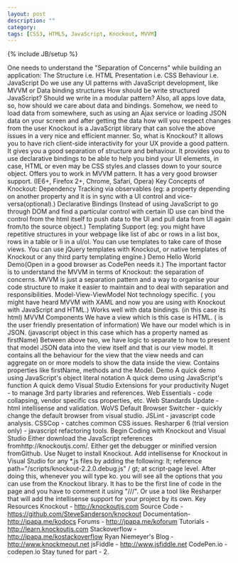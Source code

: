 ```yaml
---
layout: post
description: ""
category: 
tags: [CSS3, HTML5, JavaScript, Knockout, MVVM]
---
```

{% include JB/setup %}

One needs to understand the "Separation of Concerns" while building an application: The Structure i.e. HTML Presentation i.e. CSS Behaviour i.e. JavaScript Do we use any UI patterns with JavaScript development, like MVVM or Data binding structures How should be write structured JavaScript? Should we write in a modular pattern? Also, all apps love data, so, how should we care about data and bindings. Somehow, we need to load data from somewhere, such as using an Ajax service or loading JSON data on your screen and after getting the data how will you respect changes from the user Knockout is a JavaScript library that can solve the above issues in a very nice and efficient manner. So, what is Knockout? It allows you to have rich client-side interactivity for your UX provide a good pattern. It gives you a good separation of structure and behaviour. It provides you to use declarative bindings to be able to help you bind your UI elements, in case, HTML or even may be CSS styles and classes down to your source object. Offers you to work in MVVM pattern. It has a very good browser support. (IE6+, Firefox 2+, Chrome, Safari, Opera) Key Concepts of Knockout: Dependency Tracking via observables (eg: a property depending on another property and it is in sync with a UI control and vice-versa(optional).) Declarative Bindings (Instead of using JavaScript to go through DOM and find a particular control with certain ID use can bind the control from the html itself to push data to the UI and pull data from UI again from/to the source object.) Templating Support (eg: you might have repetitive structures in your webpage like list of abc or rows in a list box, rows in a table or li in a ul/ol. You can use templates to take care of those views. You can use jQuery templates with Knockout, or native templates of Knockout or any third party templating engine.) Demo Hello World Demo(Open in a good browser as CodePen needs it.) The important factor is to understand the MVVM in terms of Knockout: the separation of concerns. MVVM is just a separation pattern and a way to organise your code structure to make it easier to maintain and to deal with separation and responsibilities. Model-View-ViewModel Not technology specific. ( you might have heard MVVM with XAML and now you are using with Knockout with JavaScript and HTML.) Works well with data bindings. (in this case its html) MVVM Components We have a view which is this case is HTML. ( is the user friendly presentation of information) We have our model which is in JSON. (javascript object in this case which has a property named as firstName) Between above two, we have logic to separate to how to present that model JSON data into the view itself and that is our view model. It contains all the behaviour for the view that the view needs and can aggregate on or more models to show the data inside the view. Contains properties like firstName, methods and the Model. Demo A quick demo using JavaScript's object literal notation A quick demo using JavaScript's function A quick demo Visual Studio Extensions for your productivity Nuget - to manage 3rd party libraries and references. Web Essentials - code collapsing, vendor specific css properties, etc. Web Standards Update - html intellisense and validation. WoVS Default Browser Switcher - quickly change the default browser from visual studio. JSLint - javascript code analysis. CSSCop - catches common CSS issues. Resharper 6 (trial version only) - javascript refactoring tools. Begin Coding with Knockout and Visual Studio Either download the JavaScript references fromhttp://knockoutjs.com/. Either get the debugger or minified version fromGithub. Use Nuget to install Knockout. Add intellisense for Knockout in Visual Studio for any *.js files by adding the following: lt; reference path="/scripts/knockout-2.2.0.debug.js" / gt; at script-page level. After doing this, whenever you will type ko. you will see all the options that you can use from the Knockout library. It has to be the first line of code in the page and you have to comment it using "///". Or use a tool like Resharper that will add the intellisense support for your project by its own. Key Resources Knockout - http://knockoutjs.com Source Code - https://github.com/SteveSanderson/knockout Documentation- http://jpapa.me/kodocs Forums - http://jpapa.me/koforum Tutorials - http://learn.knockoutjs.com Stackoverflow - http://jpapa.me/kostackoverflow Ryan Niemeyer's Blog - http://www.knockmeout.net jsFiddle - http://www.jsfiddle.net CodePen.io - codepen.io Stay tuned for part - 2.

